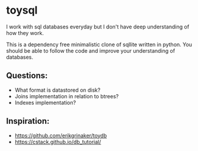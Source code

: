 # toysql

I work with sql databases everyday but I don't have deep understanding of how they work.

This is a dependency free minimalistic clone of sqllite written in python. You should be able to follow the code and improve your understanding of databases.

## Questions:

* What format is datastored on disk?
* Joins implementation in relation to btrees?
* Indexes implementation?

## Inspiration:

- https://github.com/erikgrinaker/toydb
- https://cstack.github.io/db_tutorial/
